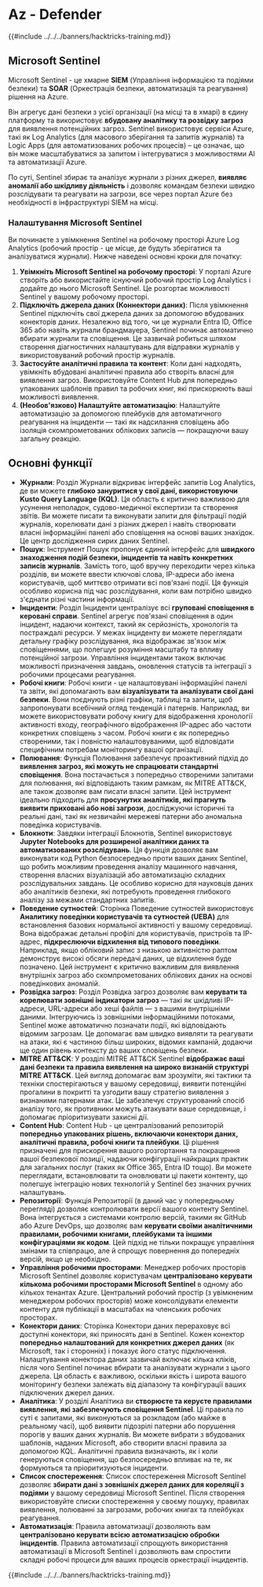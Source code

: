 # Az - Defender

{{#include ../../../banners/hacktricks-training.md}}

## Microsoft Sentinel

Microsoft Sentinel - це хмарне **SIEM** (Управління інформацією та подіями безпеки) та **SOAR** (Оркестрація безпеки, автоматизація та реагування) рішення на Azure​.

Він агрегує дані безпеки з усієї організації (на місці та в хмарі) в єдину платформу та використовує **вбудовану аналітику та розвідку загроз** для виявлення потенційних загроз​.
Sentinel використовує сервіси Azure, такі як Log Analytics (для масового зберігання та запитів журналів) та Logic Apps (для автоматизованих робочих процесів) – це означає, що він може масштабуватися за запитом і інтегруватися з можливостями AI та автоматизації Azure​.

По суті, Sentinel збирає та аналізує журнали з різних джерел, **виявляє аномалії або шкідливу діяльність** і дозволяє командам безпеки швидко розслідувати та реагувати на загрози, все через портал Azure без необхідності в інфраструктурі SIEM на місці​.


### Налаштування Microsoft Sentinel

Ви починаєте з увімкнення Sentinel на робочому просторі Azure Log Analytics (робочий простір - це місце, де будуть зберігатися та аналізуватися журнали). Нижче наведені основні кроки для початку:

1. **Увімкніть Microsoft Sentinel на робочому просторі**: У порталі Azure створіть або використайте існуючий робочий простір Log Analytics і додайте до нього Microsoft Sentinel. Це розгортає можливості Sentinel у вашому робочому просторі.
2. **Підключіть джерела даних (Коннектори даних)**: Після увімкнення Sentinel підключіть свої джерела даних за допомогою вбудованих конекторів даних. Незалежно від того, чи це журнали Entra ID, Office 365 або навіть журнали брандмауера, Sentinel починає автоматично вбирати журнали та сповіщення. Це зазвичай робиться шляхом створення діагностичних налаштувань для відправки журналів у використовуваний робочий простір журналів.
3. **Застосуйте аналітичні правила та контент**: Коли дані надходять, увімкніть вбудовані аналітичні правила або створіть власні для виявлення загроз. Використовуйте Content Hub для попередньо упакованих шаблонів правил та робочих книг, які прискорюють ваші можливості виявлення.
4. **(Необов'язково) Налаштуйте автоматизацію**: Налаштуйте автоматизацію за допомогою плейбуків для автоматичного реагування на інциденти — такі як надсилання сповіщень або ізоляція скомпрометованих облікових записів — покращуючи вашу загальну реакцію.


## Основні функції

- **Журнали**: Розділ Журнали відкриває інтерфейс запитів Log Analytics, де ви можете **глибоко зануритися у свої дані, використовуючи Kusto Query Language (KQL)**. Ця область є критично важливою для усунення неполадок, судово-медичної експертизи та створення звітів. Ви можете писати та виконувати запити для фільтрації подій журналів, корелювати дані з різних джерел і навіть створювати власні інформаційні панелі або сповіщення на основі ваших знахідок. Це центр дослідження сирих даних Sentinel.
- **Пошук**: Інструмент Пошук пропонує єдиний інтерфейс для **швидкого знаходження подій безпеки, інцидентів та навіть конкретних записів журналів**. Замість того, щоб вручну переходити через кілька розділів, ви можете ввести ключові слова, IP-адреси або імена користувачів, щоб миттєво отримати всі пов'язані події. Ця функція особливо корисна під час розслідування, коли вам потрібно швидко з'єднати різні частини інформації.
- **Інциденти**: Розділ Інциденти централізує всі **груповані сповіщення в керовані справи**. Sentinel агрегує пов'язані сповіщення в один інцидент, надаючи контекст, такий як серйозність, хронологія та постраждалі ресурси. У межах інциденту ви можете переглядати детальну графіку розслідування, яка відображає зв'язок між сповіщеннями, що полегшує розуміння масштабу та впливу потенційної загрози. Управління інцидентами також включає можливості призначення завдань, оновлення статусів та інтеграції з робочими процесами реагування.
- **Робочі книги**: Робочі книги - це налаштовувані інформаційні панелі та звіти, які допомагають вам **візуалізувати та аналізувати свої дані безпеки**. Вони поєднують різні графіки, таблиці та запити, щоб запропонувати всебічний огляд тенденцій і патернів. Наприклад, ви можете використовувати робочу книгу для відображення хронології активності входу, географічного відображення IP-адрес або частоти конкретних сповіщень з часом. Робочі книги є як попередньо створеними, так і повністю налаштовуваними, щоб відповідати специфічним потребам моніторингу вашої організації.
- **Полювання**: Функція Полювання забезпечує проактивний підхід до **виявлення загроз, які можуть не спрацювати стандартні сповіщення**. Вона постачається з попередньо створеними запитами для полювання, які відповідають таким рамкам, як MITRE ATT&CK, але також дозволяє вам писати власні запити. Цей інструмент ідеально підходить для **просунутих аналітиків, які прагнуть виявити приховані або нові загрози**, досліджуючи історичні та реальні дані, такі як незвичайні мережеві патерни або аномальна поведінка користувачів.
- **Блокноти**: Завдяки інтеграції Блокнотів, Sentinel використовує **Jupyter Notebooks для розширеної аналітики даних та автоматизованих розслідувань**. Ця функція дозволяє вам виконувати код Python безпосередньо проти ваших даних Sentinel, що робить можливим проведення аналізу машинного навчання, створення власних візуалізацій або автоматизацію складних розслідувальних завдань. Це особливо корисно для науковців даних або аналітиків безпеки, які потребують проведення глибокого аналізу за межами стандартних запитів.
- **Поведение сутностей**: Сторінка Поведение сутностей використовує **Аналитику поведінки користувачів та сутностей (UEBA)** для встановлення базових нормальної активності у вашому середовищі. Вона відображає детальні профілі для користувачів, пристроїв та IP-адрес, **підкреслюючи відхилення від типового поведінки**. Наприклад, якщо обліковий запис з низькою активністю раптом демонструє високі обсяги передачі даних, це відхилення буде позначено. Цей інструмент є критично важливим для виявлення внутрішніх загроз або скомпрометованих облікових даних на основі поведінкових аномалій.
- **Розвідка загроз**: Розділ Розвідка загроз дозволяє вам **керувати та корелювати зовнішні індикатори загроз** — такі як шкідливі IP-адреси, URL-адреси або хеші файлів — з вашими внутрішніми даними. Інтегруючись із зовнішніми інформаційними потоками, Sentinel може автоматично позначати події, які відповідають відомим загрозам. Це допомагає вам швидко виявляти та реагувати на атаки, які є частиною більш широких, відомих кампаній, додаючи ще один рівень контексту до ваших сповіщень безпеки.
- **MITRE ATT&CK**: У розділі MITRE ATT&CK Sentinel **відображає ваші дані безпеки та правила виявлення на широко визнаній структурі MITRE ATT&CK**. Цей вигляд допомагає вам зрозуміти, які тактики та техніки спостерігаються у вашому середовищі, виявити потенційні прогалини в покритті та узгодити вашу стратегію виявлення з визнаними патернами атак. Це забезпечує структурований спосіб аналізу того, як противники можуть атакувати ваше середовище, і допомагає пріоритизувати захисні дії.
- **Content Hub**: Content Hub - це централізований репозиторій **попередньо упакованих рішень, включаючи конектори даних, аналітичні правила, робочі книги та плейбуки**. Ці рішення призначені для прискорення вашого розгортання та покращення вашої безпекової позиції, надаючи конфігурації найкращих практик для загальних послуг (таких як Office 365, Entra ID тощо). Ви можете переглядати, встановлювати та оновлювати ці пакети контенту, що полегшує інтеграцію нових технологій у Sentinel без значних ручних налаштувань.
- **Репозиторії**: Функція Репозиторії (в даний час у попередньому перегляді) дозволяє контролювати версії вашого контенту Sentinel. Вона інтегрується з системами контролю версій, такими як GitHub або Azure DevOps, що дозволяє вам **керувати своїми аналітичними правилами, робочими книгами, плейбуками та іншими конфігураціями як кодом**. Цей підхід не тільки покращує управління змінами та співпрацю, але й спрощує повернення до попередніх версій, якщо це необхідно.
- **Управління робочими просторами**: Менеджер робочих просторів Microsoft Sentinel дозволяє користувачам **централізовано керувати кількома робочими просторами Microsoft Sentinel** в одному або кількох тенантах Azure. Центральний робочий простір (з увімкненим менеджером робочих просторів) може консолідувати елементи контенту для публікації в масштабах на членських робочих просторах.
- **Конектори даних**: Сторінка Конектори даних перераховує всі доступні конектори, які приносять дані в Sentinel. Кожен конектор **попередньо налаштований для конкретних джерел даних** (як Microsoft, так і сторонніх) і показує його статус підключення. Налаштування конектора даних зазвичай включає кілька кліків, після чого Sentinel починає вбирати та аналізувати журнали з цього джерела. Ця область є важливою, оскільки якість і широта вашого моніторингу безпеки залежать від діапазону та конфігурації ваших підключених джерел даних.
- **Аналітика**: У розділі Аналітика ви **створюєте та керуєте правилами виявлення, які забезпечують сповіщення Sentinel**. Ці правила по суті є запитами, які виконуються за розкладом (або майже в реальному часі), щоб виявити підозрілі патерни або порушення порогів у ваших даних журналів. Ви можете вибрати з вбудованих шаблонів, наданих Microsoft, або створити власні правила за допомогою KQL. Аналітичні правила визначають, як і коли генеруються сповіщення, що безпосередньо впливає на те, як формуються та пріоритизуються інциденти.
- **Список спостереження**: Список спостереження Microsoft Sentinel дозволяє **збирати дані з зовнішніх джерел даних для кореляції з подіями** у вашому середовищі Microsoft Sentinel. Після створення використовуйте списки спостереження у своєму пошуку, правилах виявлення, полюванні за загрозами, робочих книгах та плейбуках реагування.
- **Автоматизація**: Правила автоматизації дозволяють вам **централізовано керувати всією автоматизацією обробки інцидентів**. Правила автоматизації спрощують використання автоматизації в Microsoft Sentinel і дозволяють вам спростити складні робочі процеси для ваших процесів оркестрації інцидентів.


{{#include ../../../banners/hacktricks-training.md}}
